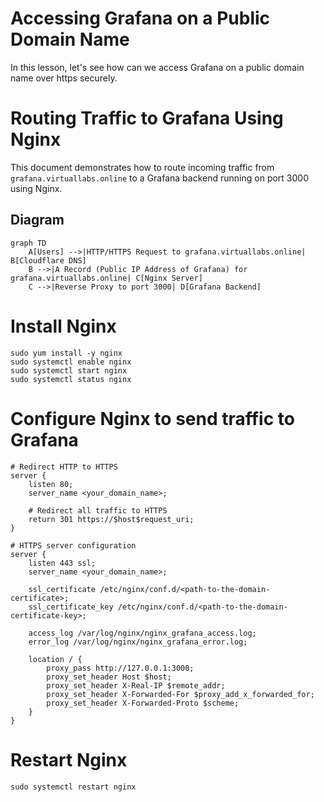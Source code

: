 # Accessing Grafana on a Public Domain Name

In this lesson, let's see how can we access Grafana on a public domain name over https securely.

# Routing Traffic to Grafana Using Nginx

This document demonstrates how to route incoming traffic from `grafana.virtuallabs.online` to a Grafana backend running on port 3000 using Nginx.

## Diagram

```mermaid
graph TD
    A[Users] -->|HTTP/HTTPS Request to grafana.virtuallabs.online| B[Cloudflare DNS]
    B -->|A Record (Public IP Address of Grafana) for grafana.virtuallabs.online| C[Nginx Server]
    C -->|Reverse Proxy to port 3000| D[Grafana Backend]
```

# Install Nginx
```
sudo yum install -y nginx
sudo systemctl enable nginx
sudo systemctl start nginx
sudo systemctl status nginx
```

# Configure Nginx to send traffic to Grafana
```
# Redirect HTTP to HTTPS
server {
    listen 80;
    server_name <your_domain_name>;

    # Redirect all traffic to HTTPS
    return 301 https://$host$request_uri;
}

# HTTPS server configuration
server {
    listen 443 ssl;
    server_name <your_domain_name>;

    ssl_certificate /etc/nginx/conf.d/<path-to-the-domain-certificate>;
    ssl_certificate_key /etc/nginx/conf.d/<path-to-the-domain-certificate-key>;

    access_log /var/log/nginx/nginx_grafana_access.log;
    error_log /var/log/nginx/nginx_grafana_error.log;

    location / {
        proxy_pass http://127.0.0.1:3000;
        proxy_set_header Host $host;
        proxy_set_header X-Real-IP $remote_addr;
        proxy_set_header X-Forwarded-For $proxy_add_x_forwarded_for;
        proxy_set_header X-Forwarded-Proto $scheme;
    }
}

```

# Restart Nginx

```
sudo systemctl restart nginx
```

